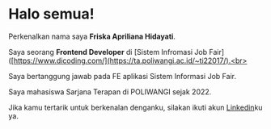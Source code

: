 # Halo semua! 

Perkenalkan nama saya **Friska Apriliana Hidayati**.<br>

Saya seorang **Frontend Developer** di [Sistem Infromasi Job Fair]([https://www.dicoding.com/](https://ta.poliwangi.ac.id/~ti22017/).<br>

Saya bertanggung jawab pada FE aplikasi Sistem Informasi Job Fair.<br>

Saya mahasiswa Sarjana Terapan di POLIWANGI sejak 2022.<br>

Jika kamu tertarik untuk berkenalan denganku, silakan ikuti akun [Linkedin](www.linkedin.com/in/friska-apriliana-hidayati-36455a275)ku ya.
